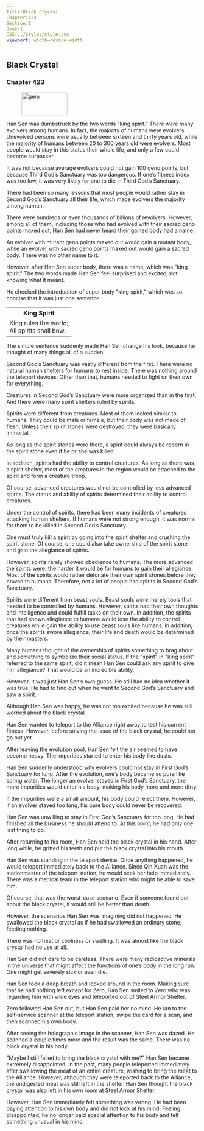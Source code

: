 ```yaml
---
Title:Black Crystal 
Chapter:423 
Section:1 
Book:1 
CSS:../Styles/style.css 
viewport: width=device-width
---
```

  
## Black Crystal
### Chapter 423
  
<figure>
	<img src="../Images/gem.gif" alt="gem" id="gem" width="120" height="60" />
</figure>
  

  
Han Sen was dumbstruck by the two words "king spirit." There were many evolvers among humans. In fact, the majority of humans were evolvers. Unevolved persons were usually between sixteen and thirty years old, while the majority of humans between 20 to 300 years old were evolvers. Most people would stay in this status their whole life, and only a few could become surpasser.

It was not because average evolvers could not gain 100 geno points, but because Third God’s Sanctuary was too dangerous. If one’s fitness index was too low, it was very likely for one to die in Third God’s Sanctuary.

There had been so many lessons that most people would rather stay in Second God’s Sanctuary all their life, which made evolvers the majority among human.

There were hundreds or even thousands of billions of revolvers. However, among all of them, including those who had evolved with their sacred geno points maxed out, Han Sen had never heard their gained body had a name.

An evolver with mutant geno points maxed out would gain a mutant body, while an evolver with sacred geno points maxed out would gain a sacred body. There was no other name to it.

However, after Han Sen super body, there was a name, which was "king spirit." The two words made Han Sen feel surprised and excited, not knowing what it meant.

He checked the introduction of super body "king spirit," which was so concise that it was just one sentence.

<div class="tables">
    <table class="beast">
        <tr>
            <th>King Spirit</th>
        </tr><tr>
            <td>King rules the world;<br>
                <span>All spirits shall bow.</spanm></td>
        </tr>
    </table>
    <!--King spirit: king rules the world; all spirits shall bow.-->
</div>

The simple sentence suddenly made Han Sen change his look, because he thought of many things all of a sudden.

Second God’s Sanctuary was vastly different from the first. There were no natural human shelters for humans to rest inside. There was nothing around the teleport devices. Other than that, humans needed to fight on their own for everything.

Creatures in Second God’s Sanctuary were more organized than in the first. And there were many spirit shelters ruled by spirits.

Spirits were different from creatures. Most of them looked similar to humans. They could be male or female, but their body was not made of flesh. Unless their spirit stones were destroyed, they were basically immortal.

As long as the spirit stones were there, a spirit could always be reborn in the spirit stone even if he or she was killed.

In addition, spirits had the ability to control creatures. As long as there was a spirit shelter, most of the creatures in the region would be attached to the spirit and form a creature troop.

Of course, advanced creatures would not be controlled by less advanced spirits. The status and ability of spirits determined their ability to control creatures.

Under the control of spirits, there had been many incidents of creatures attacking human shelters. If humans were not strong enough, it was normal for them to be killed in Second God’s Sanctuary.

One must truly kill a spirit by going into the spirit shelter and crushing the spirit stone. Of course, one could also take ownership of the spirit stone and gain the allegiance of spirits.

However, spirits rarely showed obedience to humans. The more advanced the spirits were, the harder it would be for humans to gain their allegiance. Most of the spirits would rather detonate their own spirit stones before they bowed to humans. Therefore, not a lot of people had spirits in Second God’s Sanctuary.

Spirits were different from beast souls. Beast souls were merely tools that needed to be controlled by humans. However, spirits had their own thoughts and intelligence and could fulfill tasks on their own. In addition, the spirits that had shown allegiance to humans would lose the ability to control creatures while gain the ability to use beast souls like humans. In addition, once the spirits swore allegiance, their life and death would be determined by their masters.

Many humans thought of the ownership of spirits something to brag about and something to symbolize their social status. If the "spirit" in "king spirit" referred to the same spirit, did it mean Han Sen could ask any spirit to give him allegiance? That would be an incredible ability.

However, it was just Han Sen’s own guess. He still had no idea whether it was true. He had to find out when he went to Second God’s Sanctuary and saw a spirit.

Although Han Sen was happy, he was not too excited because he was still worried about the black crystal.

Han Sen wanted to teleport to the Alliance right away to test his current fitness. However, before solving the issue of the black crystal, he could not go out yet.

After leaving the evolution pool, Han Sen felt the air seemed to have become heavy. The impurities started to enter his body like dusts.

Han Sen suddenly understood why evolvers could not stay in First God’s Sanctuary for long. After the evolution, one’s body became so pure like spring water. The longer an evolver stayed in First God’s Sanctuary, the more impurities would enter his body, making his body more and more dirty.

If the impurities were a small amount, his body could reject them. However, if an evolver stayed too long, his pure body could never be recovered.

Han Sen was unwilling to stay in First God’s Sanctuary for too long. He had finished all the business he should attend to. At this point, he had only one last thing to do.

After returning to his room, Han Sen held the black crystal in his hand. After long while, he gritted his teeth and put the black crystal into his mouth.

Han Sen was standing in the teleport device. Once anything happened, he would teleport immediately back to the Alliance. Since Qin Xuan was the stationmaster of the teleport station, he would seek her help immediately. There was a medical team in the teleport station who might be able to save him.

Of course, that was the worst-case scenario. Even if someone found out about the black crystal, it would still be better than death.

However, the scenarios Han Sen was imagining did not happened. He swallowed the black crystal as if he had swallowed an ordinary stone, feeding nothing.

There was no heat or coolness or swelling. It was almost like the black crystal had no use at all.

Han Sen did not dare to be careless. There were many radioactive minerals in the universe that might affect the functions of one’s body in the long run. One might get severely sick or even die.

Han Sen took a deep breath and looked around in the room. Making sure that he had nothing left except for Zero, Han Sen smiled to Zero who was regarding him with wide eyes and teleported out of Steel Armor Shelter.

Zero followed Han Sen out, but Han Sen paid her no mind. He ran to the self-service scanner at the teleport station, swipe the card for a scan, and then scanned his own body.

After seeing the holographic image in the scanner, Han Sen was dazed. He scanned a couple times more and the result was the same. There was no black crystal in his body.

"Maybe I still failed to bring the black crystal with me?" Han Sen became extremely disappointed. In the past, many people teleported immediately after swallowing the meat of an entire creature, wishing to bring the meat to the Alliance. However, although they were teleported back to the Alliance, the undigested meat was still left in the shelter. Han Sen thought the black crystal was also left in his own room at Steel Armor Shelter.

However, Han Sen immediately felt something was wrong. He had been paying attention to his own body and did not look at his mind. Feeling disappointed, he no longer paid special attention to his body and felt something unusual in his mind.